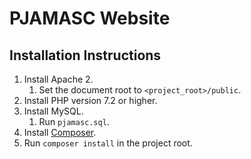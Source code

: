 # PJAMASC Website

## Installation Instructions
1. Install Apache 2.
	1. Set the document root to `<project_root>/public`.
2. Install PHP version 7.2 or higher.
3. Install MySQL.
	1. Run `pjamasc.sql`.
4. Install [Composer](https://getcomposer.org/download/).
5. Run `composer install` in the project root.
